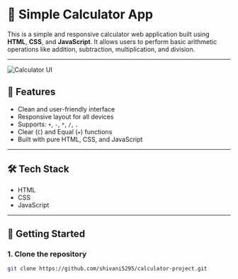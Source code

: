 # 🔢 Simple Calculator App

This is a simple and responsive calculator web application built using **HTML**, **CSS**, and **JavaScript**. It allows users to perform basic arithmetic operations like addition, subtraction, multiplication, and division.

---
![Calculator UI](<img width="1917" height="914" alt="Screenshot 2025-07-15 142839" src="https://github.com/user-attachments/assets/b731623c-9c86-473f-b5db-ba0258b39c20" />)

## 📌 Features

- Clean and user-friendly interface
- Responsive layout for all devices
- Supports: `+`, `-`, `*`, `/`, `.`
- Clear (`C`) and Equal (`=`) functions
- Built with pure HTML, CSS, and JavaScript

---

## 🛠️ Tech Stack

- HTML
- CSS
- JavaScript

---

## 🚀 Getting Started

### 1. Clone the repository
```bash
git clone https://github.com/shivani5295/calculator-project.git
